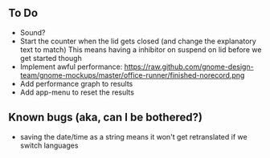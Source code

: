 ## To Do

- Sound?
- Start the counter when the lid gets closed
  (and change the explanatory text to match)
  This means having a inhibitor on suspend on lid before we get started though
- Implement awful performance:
  https://raw.github.com/gnome-design-team/gnome-mockups/master/office-runner/finished-norecord.png
- Add performance graph to results
- Add app-menu to reset the results

## Known bugs (aka, can I be bothered?)

- saving the date/time as a string means it won't get
  retranslated if we switch languages
